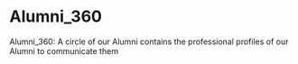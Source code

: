 # Alumni_360
Alumni_360: A circle of our Alumni contains the professional profiles of our Alumni to communicate them
